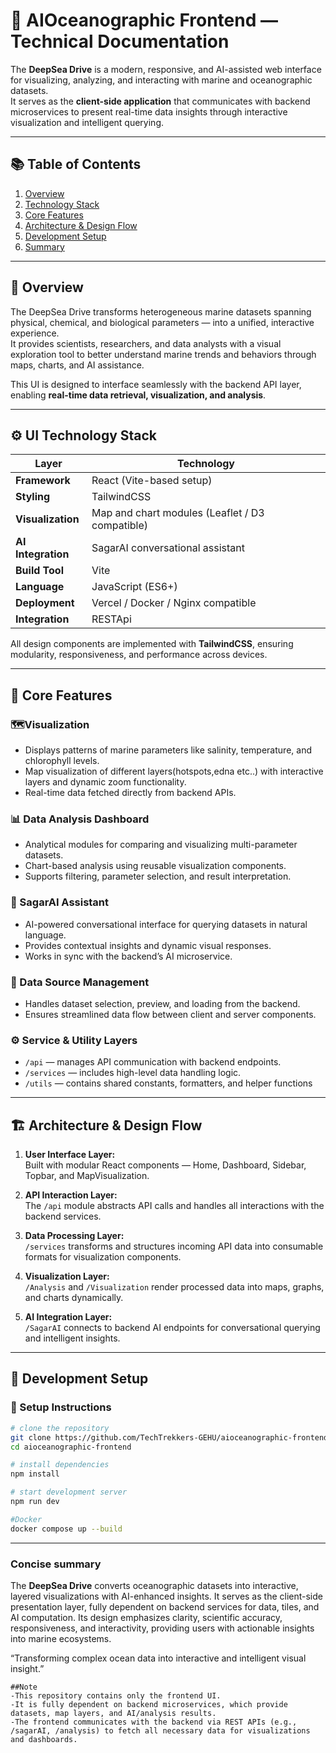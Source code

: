 # 🌊 AIOceanographic Frontend — Technical Documentation

The **DeepSea Drive** is a modern, responsive, and AI-assisted web interface for visualizing, analyzing, and interacting with marine and oceanographic datasets.  
It serves as the **client-side application** that communicates with backend microservices to present real-time data insights through interactive visualization and intelligent querying.

---

## 📚 Table of Contents
1. [Overview](#overview)  
2. [Technology Stack](#technology-stack)  
3. [Core Features](#core-features)  
4. [Architecture & Design Flow](#architecture--design-flow)  
5. [Development Setup](#development-setup)    
6. [Summary](#summary)

---

## 🧭 Overview

The DeepSea Drive transforms heterogeneous marine datasets spanning physical, chemical, and biological parameters — into a unified, interactive experience.  
It provides scientists, researchers, and data analysts with a visual exploration tool to better understand marine trends and behaviors through maps, charts, and AI assistance.

This UI is designed to interface seamlessly with the backend API layer, enabling **real-time data retrieval, visualization, and analysis**.

---

## ⚙️ UI Technology Stack

| Layer | Technology |
|--------|-------------|
| **Framework** | React (Vite-based setup) |
| **Styling** | TailwindCSS |
| **Visualization** | Map and chart modules (Leaflet / D3 compatible) |
| **AI Integration** | SagarAI conversational assistant |
| **Build Tool** | Vite |
| **Language** | JavaScript (ES6+) |
| **Deployment** | Vercel / Docker / Nginx compatible |
| **Integration** | RESTApi |

All design components are implemented with **TailwindCSS**, ensuring modularity, responsiveness, and performance across devices.

---

## 🧠 Core Features

### 🗺️Visualization  
- Displays  patterns of marine parameters like salinity, temperature, and chlorophyll levels.  
- Map visualization of different layers(hotspots,edna etc..) with interactive layers and dynamic zoom functionality.  
- Real-time data fetched directly from backend APIs.

### 📊 Data Analysis Dashboard  
- Analytical modules for comparing and visualizing multi-parameter datasets.  
- Chart-based analysis using reusable visualization components.  
- Supports filtering, parameter selection, and result interpretation.

### 🤖 SagarAI Assistant  
- AI-powered conversational interface for querying datasets in natural language.  
- Provides contextual insights and dynamic visual responses.  
- Works in sync with the backend’s AI microservice.

### 📁 Data Source Management  
- Handles dataset selection, preview, and loading from the backend.  
- Ensures streamlined data flow between client and server components.

### ⚙️ Service & Utility Layers  
- `/api` — manages API communication with backend endpoints.  
- `/services` — includes high-level data handling logic.  
- `/utils` — contains shared constants, formatters, and helper functions

---

## 🏗️ Architecture & Design Flow

1. **User Interface Layer:**  
   Built with modular React components — Home, Dashboard, Sidebar, Topbar, and MapVisualization.

2. **API Interaction Layer:**  
   The `/api` module abstracts API calls and handles all interactions with the backend services.

3. **Data Processing Layer:**  
   `/services` transforms and structures incoming API data into consumable formats for visualization components.

4. **Visualization Layer:**  
   `/Analysis` and `/Visualization` render processed data into maps, graphs, and charts dynamically.

5. **AI Integration Layer:**  
   `/SagarAI` connects to backend AI endpoints for conversational querying and intelligent insights.

---

## 🧪 Development Setup

### 🔧 Setup Instructions
```bash
# clone the repository
git clone https://github.com/TechTrekkers-GEHU/aioceanographic-frontend.git
cd aioceanographic-frontend

# install dependencies
npm install

# start development server
npm run dev

#Docker
docker compose up --build
```
---
### Concise summary

The **DeepSea Drive** converts oceanographic datasets into interactive, layered visualizations with AI-enhanced insights. It serves as the client-side presentation layer, fully dependent on backend services for data, tiles, and AI computation.
Its design emphasizes clarity, scientific accuracy, responsiveness, and interactivity, providing users with actionable insights into marine ecosystems.

“Transforming complex ocean data into interactive and intelligent visual insight.”

```
##Note
-This repository contains only the frontend UI.
-It is fully dependent on backend microservices, which provide datasets, map layers, and AI/analysis results.
-The frontend communicates with the backend via REST APIs (e.g., /sagarAI, /analysis) to fetch all necessary data for visualizations and dashboards.
